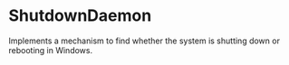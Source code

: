 # ShutdownDaemon
Implements a mechanism to find whether the system is shutting down or rebooting in Windows.
